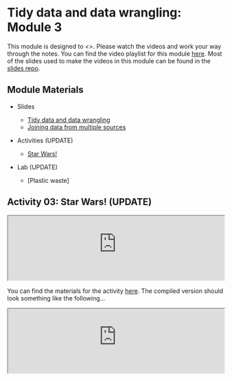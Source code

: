 


# Tidy data and data wrangling: Module 3

This module is designed to <>. Please watch the videos and work your way through the notes. You can find the video playlist for this module [here](https://www.youtube.com/playlist?list=PLKrrdtYgOUYao_7t5ycK4KDXNKaY-ECup). Most of the slides used to make the videos in this module can be found in the [slides repo](https://github.com/DataScience4Psych/slides).


## Module Materials

* Slides
  * [Tidy data and data wrangling](https://datascience4psych.github.io/slides/u1_d05-data-wrangle/u1_d05-data-wrangle.html)
  * [Joining data from multiple sources](https://datascience4psych.github.io/slides/u1_d06-data-join/u1_d06-data-join.html)

* Activities (UPDATE)
  * [Star Wars!](https://github.com/DataScience4Psych/ae-03-starwars-dataviz)
  
* Lab (UPDATE)
	* [Plastic waste]

## Activity 03: Star Wars! (UPDATE)

<iframe seamless width="100%" frameborde="0" src="https://datascience4psych.github.io/slides/u1_d04-data-viz-2/u1_d04-data-viz-2.html#19"></iframe>

You can find the materials for the <name> activity [here](https://github.com/DataScience4Psych/ae-02-bechdel-rmarkdown). The compiled version should look something like the following...

<iframe seamless width="100%" frameborde="0" src="https://datascience4psych.github.io/ae-02-bechdel-rmarkdown/bechdel.html"></iframe>

